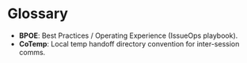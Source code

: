 # Glossary
- **BPOE**: Best Practices / Operating Experience (IssueOps playbook).
- **CoTemp**: Local temp handoff directory convention for inter-session comms.
